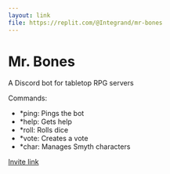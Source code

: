 ```yaml
---
layout: link
file: https://replit.com/@Integrand/mr-bones
---
```


# Mr. Bones
A Discord bot for tabletop RPG servers

Commands:
<ul>
  <li>*ping: Pings the bot</li>
  <li>*help: Gets help</li>
  <li>*roll: Rolls dice</li>
  <li>*vote: Creates a vote</li>
  <li>*char: Manages Smyth characters</li>
</ul>

[Invite link](https://discord.com/api/oauth2/authorize?client_id=537850214359236614&permissions=0&scope=bot)
